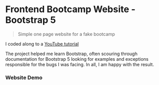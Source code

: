 # Frontend Bootcamp Website - Bootstrap 5

> Simple one page website for a fake bootcamp

I coded along to a [YouTube tutorial](https://www.youtube.com/watch?v=4sosXZsdy-s&t=186s)

The project helped me learn Bootstrap, often scouring through documentation for Bootstrap 5 looking for examples and exceptions responsible for the bugs I was facing. In all, I am happy with the result.

### Website Demo

